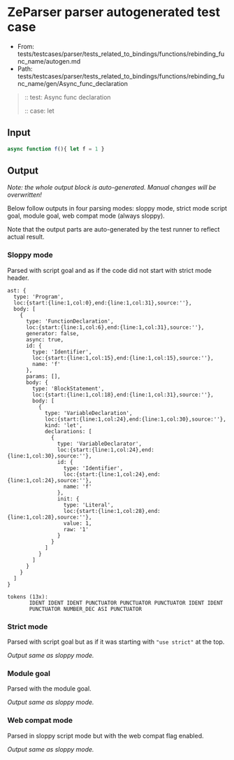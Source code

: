 # ZeParser parser autogenerated test case

- From: tests/testcases/parser/tests_related_to_bindings/functions/rebinding_func_name/autogen.md
- Path: tests/testcases/parser/tests_related_to_bindings/functions/rebinding_func_name/gen/Async_func_declaration

> :: test: Async func declaration
>
> :: case: let

## Input


`````js
async function f(){ let f = 1 }
`````

## Output

_Note: the whole output block is auto-generated. Manual changes will be overwritten!_

Below follow outputs in four parsing modes: sloppy mode, strict mode script goal, module goal, web compat mode (always sloppy).

Note that the output parts are auto-generated by the test runner to reflect actual result.

### Sloppy mode

Parsed with script goal and as if the code did not start with strict mode header.

`````
ast: {
  type: 'Program',
  loc:{start:{line:1,col:0},end:{line:1,col:31},source:''},
  body: [
    {
      type: 'FunctionDeclaration',
      loc:{start:{line:1,col:6},end:{line:1,col:31},source:''},
      generator: false,
      async: true,
      id: {
        type: 'Identifier',
        loc:{start:{line:1,col:15},end:{line:1,col:15},source:''},
        name: 'f'
      },
      params: [],
      body: {
        type: 'BlockStatement',
        loc:{start:{line:1,col:18},end:{line:1,col:31},source:''},
        body: [
          {
            type: 'VariableDeclaration',
            loc:{start:{line:1,col:24},end:{line:1,col:30},source:''},
            kind: 'let',
            declarations: [
              {
                type: 'VariableDeclarator',
                loc:{start:{line:1,col:24},end:{line:1,col:30},source:''},
                id: {
                  type: 'Identifier',
                  loc:{start:{line:1,col:24},end:{line:1,col:24},source:''},
                  name: 'f'
                },
                init: {
                  type: 'Literal',
                  loc:{start:{line:1,col:28},end:{line:1,col:28},source:''},
                  value: 1,
                  raw: '1'
                }
              }
            ]
          }
        ]
      }
    }
  ]
}

tokens (13x):
       IDENT IDENT IDENT PUNCTUATOR PUNCTUATOR PUNCTUATOR IDENT IDENT
       PUNCTUATOR NUMBER_DEC ASI PUNCTUATOR
`````

### Strict mode

Parsed with script goal but as if it was starting with `"use strict"` at the top.

_Output same as sloppy mode._

### Module goal

Parsed with the module goal.

_Output same as sloppy mode._

### Web compat mode

Parsed in sloppy script mode but with the web compat flag enabled.

_Output same as sloppy mode._
